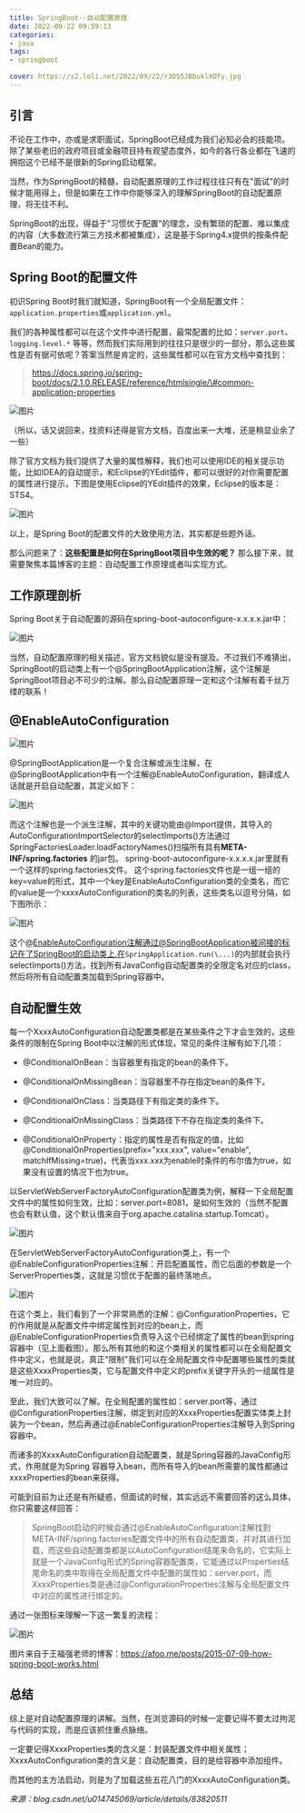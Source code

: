```yaml
---
title: SpringBoot--自动配置原理
date: 2022-09-22 09:59:13
categories:
- java
tags:
- springboot

cover: https://s2.loli.net/2022/09/22/r3OS5JBbuklXQTy.jpg
---
```

引言
----

不论在工作中，亦或是求职面试，SpringBoot已经成为我们必知必会的技能项。除了某些老旧的政府项目或金融项目持有观望态度外，如今的各行各业都在飞速的拥抱这个已经不是很新的Spring启动框架。

当然，作为SpringBoot的精髓，自动配置原理的工作过程往往只有在"面试"的时候才能用得上，但是如果在工作中你能够深入的理解SpringBoot的自动配置原理，将无往不利。

SpringBoot的出现，得益于"习惯优于配置"的理念，没有繁琐的配置、难以集成的内容（大多数流行第三方技术都被集成），这是基于Spring4.x提供的按条件配置Bean的能力。

Spring Boot的配置文件
---------------------

初识Spring Boot时我们就知道，SpringBoot有一个全局配置文件：`application.properties`或`application.yml`。

我们的各种属性都可以在这个文件中进行配置，最常配置的比如：`server.port`、`logging.level.*` 等等，然而我们实际用到的往往只是很少的一部分，那么这些属性是否有据可依呢？答案当然是肯定的，这些属性都可以在官方文档中查找到：

> https://docs.spring.io/spring-boot/docs/2.1.0.RELEASE/reference/htmlsingle/\#common-application-properties

![图片](./springboot-start-20220922/640(1).png)

（所以，话又说回来，找资料还得是官方文档，百度出来一大堆，还是稍显业余了一些）

除了官方文档为我们提供了大量的属性解释，我们也可以使用IDE的相关提示功能，比如IDEA的自动提示，和Eclipse的YEdit插件，都可以很好的对你需要配置的属性进行提示，下图是使用Eclipse的YEdit插件的效果，Eclipse的版本是：STS4。

![图片](./springboot-start-20220922/640(2).png)

以上，是Spring Boot的配置文件的大致使用方法，其实都是些题外话。

那么问题来了：**这些配置是如何在SpringBoot项目中生效的呢？** 那么接下来，就需要聚焦本篇博客的主题：自动配置工作原理或者叫实现方式。

工作原理剖析
------------

Spring Boot关于自动配置的源码在spring-boot-autoconfigure-x.x.x.x.jar中：

![图片](./springboot-start-20220922/640(3).png)

当然，自动配置原理的相关描述，官方文档貌似是没有提及。不过我们不难猜出，SpringBoot的启动类上有一个@SpringBootApplication注解，这个注解是SpringBoot项目必不可少的注解。那么自动配置原理一定和这个注解有着千丝万缕的联系！

@EnableAutoConfiguration
-------------------------

![图片](./springboot-start-20220922/640(4).png)

@SpringBootApplication是一个复合注解或派生注解，在@SpringBootApplication中有一个注解@EnableAutoConfiguration，翻译成人话就是开启自动配置，其定义如下：

![图片](./springboot-start-20220922/640(5).png)

而这个注解也是一个派生注解，其中的关键功能由@Import提供，其导入的AutoConfigurationImportSelector的selectImports()方法通过SpringFactoriesLoader.loadFactoryNames()扫描所有具有**META-INF/spring.factories** 的jar包。
spring-boot-autoconfigure-x.x.x.x.jar里就有一个这样的spring.factories文件。
这个spring.factories文件也是一组一组的key=value的形式，其中一个key是EnableAutoConfiguration类的全类名，而它的value是一个xxxxAutoConfiguration的类名的列表，这些类名以逗号分隔，如下图所示：

![图片](./springboot-start-20220922/640(6).png)

这个@EnableAutoConfiguration注解通过@SpringBootApplication被间接的标记在了SpringBoot的启动类上.在`SpringApplication.run(\...)`的内部就会执行selectImports()方法，找到所有JavaConfig自动配置类的全限定名对应的class，然后将所有自动配置类加载到Spring容器中。


自动配置生效
------------

每一个XxxxAutoConfiguration自动配置类都是在某些条件之下才会生效的，这些条件的限制在Spring
Boot中以注解的形式体现，常见的条件注解有如下几项：

-   @ConditionalOnBean：当容器里有指定的bean的条件下。

-   @ConditionalOnMissingBean：当容器里不存在指定bean的条件下。

-   @ConditionalOnClass：当类路径下有指定类的条件下。

-   @ConditionalOnMissingClass：当类路径下不存在指定类的条件下。

-   @ConditionalOnProperty：指定的属性是否有指定的值，比如@ConditionalOnProperties(prefix="xxx.xxx",
    value="enable",
    matchIfMissing=true)，代表当xxx.xxx为enable时条件的布尔值为true，如果没有设置的情况下也为true。

以ServletWebServerFactoryAutoConfiguration配置类为例，解释一下全局配置文件中的属性如何生效，比如：server.port=8081，是如何生效的（当然不配置也会有默认值，这个默认值来自于org.apache.catalina.startup.Tomcat）。

![图片](./springboot-start-20220922/640(7).png)

在ServletWebServerFactoryAutoConfiguration类上，有一个@EnableConfigurationProperties注解：开启配置属性，而它后面的参数是一个ServerProperties类，这就是习惯优于配置的最终落地点。

![图片](./springboot-start-20220922/640(8).png)

在这个类上，我们看到了一个非常熟悉的注解：@ConfigurationProperties，它的作用就是从配置文件中绑定属性到对应的bean上，而@EnableConfigurationProperties负责导入这个已经绑定了属性的bean到spring容器中（见上面截图）。那么所有其他的和这个类相关的属性都可以在全局配置文件中定义，也就是说，真正"限制"我们可以在全局配置文件中配置哪些属性的类就是这些XxxxProperties类，它与配置文件中定义的prefix关键字开头的一组属性是唯一对应的。

至此，我们大致可以了解。在全局配置的属性如：server.port等，通过@ConfigurationProperties注解，绑定到对应的XxxxProperties配置实体类上封装为一个bean，然后再通过@EnableConfigurationProperties注解导入到Spring容器中。

而诸多的XxxxAutoConfiguration自动配置类，就是Spring容器的JavaConfig形式，作用就是为Spring
容器导入bean，而所有导入的bean所需要的属性都通过xxxxProperties的bean来获得。

可能到目前为止还是有所疑惑，但面试的时候，其实远远不需要回答的这么具体，你只需要这样回答：

> SpringBoot启动的时候会通过@EnableAutoConfiguration注解找到META-INF/spring.factories配置文件中的所有自动配置类，并对其进行加载，而这些自动配置类都是以AutoConfiguration结尾来命名的，它实际上就是一个JavaConfig形式的Spring容器配置类，它能通过以Properties结尾命名的类中取得在全局配置文件中配置的属性如：server.port，而XxxxProperties类是通过@ConfigurationProperties注解与全局配置文件中对应的属性进行绑定的。

通过一张图标来理解一下这一繁复的流程：

![图片](./springboot-start-20220922/640(9).png)

图片来自于王福强老师的博客：https://afoo.me/posts/2015-07-09-how-spring-boot-works.html

总结
----

综上是对自动配置原理的讲解。当然，在浏览源码的时候一定要记得不要太过拘泥与代码的实现，而是应该抓住重点脉络。

一定要记得XxxxProperties类的含义是：封装配置文件中相关属性；XxxxAutoConfiguration类的含义是：自动配置类，目的是给容器中添加组件。

而其他的主方法启动，则是为了加载这些五花八门的XxxxAutoConfiguration类。

*来源：blog.csdn.net/u014745069/article/details/83820511*

